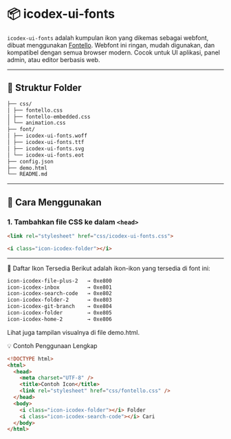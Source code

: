 # 📦 icodex-ui-fonts

`icodex-ui-fonts` adalah kumpulan ikon yang dikemas sebagai webfont, dibuat menggunakan [Fontello](https://fontello.com). Webfont ini ringan, mudah digunakan, dan kompatibel dengan semua browser modern. Cocok untuk UI aplikasi, panel admin, atau editor berbasis web.

---

## 📁 Struktur Folder
```txt
├── css/
│ ├── fontello.css
│ ├── fontello-embedded.css
│ └── animation.css
├── font/
│ ├── icodex-ui-fonts.woff
│ ├── icodex-ui-fonts.ttf
│ ├── icodex-ui-fonts.svg
│ └── icodex-ui-fonts.eot
├── config.json
├── demo.html
└── README.md
```

---

## 🚀 Cara Menggunakan

### 1. Tambahkan file CSS ke dalam `<head>`

```html
<link rel="stylesheet" href="css/icodex-ui-fonts.css">

<i class="icon-icodex-folder"></i>

```
---

🎨 Daftar Ikon Tersedia
Berikut adalah ikon-ikon yang tersedia di font ini:

```txt
icon-icodex-file-plus-2   → 0xe800
icon-icodex-inbox         → 0xe801
icon-icodex-search-code   → 0xe802
icon-icodex-folder-2      → 0xe803
icon-icodex-git-branch    → 0xe804
icon-icodex-folder        → 0xe805
icon-icodex-home-2        → 0xe806
```
Lihat juga tampilan visualnya di file demo.html.

💡 Contoh Penggunaan Lengkap
```html
<!DOCTYPE html>
<html>
  <head>
    <meta charset="UTF-8" />
    <title>Contoh Icon</title>
    <link rel="stylesheet" href="css/fontello.css" />
  </head>
  <body>
    <i class="icon-icodex-folder"></i> Folder
    <i class="icon-icodex-search-code"></i> Cari
  </body>
</html>
```
